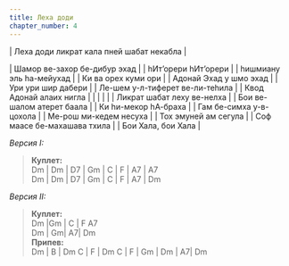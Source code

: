 ```yaml
---
title: Леха доди
chapter_number: 4
---
```

| Леха доди ликрат кала пней шабат некабла |  

>

| Шамор ве-захор бе-дибур эхад    | | hИт’орери hИт’орери       |
| hишмиану эль hа-мейухад         | | Ки ва орех куми ори       |
| Адонай Эхад у шмо эхад          | | Ури ури шир дабери        |
| Ле-шем у-л-тиферет ве-ли-теhила | | Квод Адонай алаих нигла   |
|                                 | |                           |
| Ликрат шабат леху ве-нелха      | | Бои ве-шалом атерет баала |
| Ки hи-мекор hА-браха            | | Гам бе-симха у-в-цохола   |
| Ме-рош ми-кедем несуха          | | Тох эмуней ам сегула      |
| Соф маасе бе-махашава тхила     | | Бои Хала, бои Хала        |

*Версия I:*
>**Куплет:**  
Dm | Dm | D7 | Gm | C | F | A7 | A7  
Dm | Dm | D7 | Gm | C | F | A7 | Dm  

*Версия II:*  
>**Куплет:**  
Dm |Gm | C | F A7  
Dm | Gm| A7| Dm  
**Припев:**  
Dm | B | Dm C | F | Dm C | F | Gm | Dm | A7| Dm
